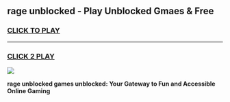 
## rage unblocked - Play Unblocked Gmaes & Free
<h3>
<a href="https://news.freeplayer.one?title=rage_unblocked&ref=16F">CLICK TO PLAY</a></h3>
<hr>

<h3>
<a href="https://news.freeplayer.one?title=rage_unblocked&ref=16F">CLICK 2 PLAY</a>
  
</h3>

<a href="https://news.freeplayer.one?title=rage_unblocked&ref=16F/"><img src="https://clearcache.store/games.png"></a>


**rage unblocked games unblocked: Your Gateway to Fun and Accessible Online Gaming**
